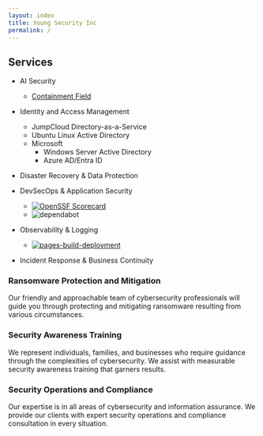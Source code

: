 ```yaml
---
layout: index
title: Young Security Inc
permalink: /
---
```


## Services

- AI Security
  - [Containment Field](https://github.com/youngsecurity/containment-field/)

- Identity and Access Management
  - JumpCloud Directory-as-a-Service
  - Ubuntu Linux Active Directory
  - Microsoft
    - Windows Server Active Directory
    - Azure AD/Entra ID

- Disaster Recovery & Data Protection

- DevSecOps & Application Security
  - [![OpenSSF Scorecard](https://api.securityscorecards.dev/projects/github.com/youngsecurity/containment-field/badge)](https://securityscorecards.dev/viewer/?uri=github.com/youngsecurity/containment-field)
  - ![dependabot](https://flat.badgen.net/dependabot/user/repo?icon=dependabot)

- Observability & Logging
  - [![pages-build-deployment](https://github.com/youngsecurity/www/actions/workflows/pages/pages-build-deployment/badge.svg?branch=gh-pages)](https://github.com/youngsecurity/www/actions/workflows/pages/pages-build-deployment)

- Incident Response & Business Continuity

### Ransomware Protection and Mitigation

Our friendly and approachable team of cybersecurity professionals will guide you through protecting and mitigating ransomware resulting from various circumstances.

### Security Awareness Training

We represent individuals, families, and businesses who require guidance through the complexities of cybersecurity. We assist with measurable security awareness training that garners results.

### Security Operations and Compliance

Our expertise is in all areas of cybersecurity and information assurance. We provide our clients with expert security operations and compliance consultation in every situation.
